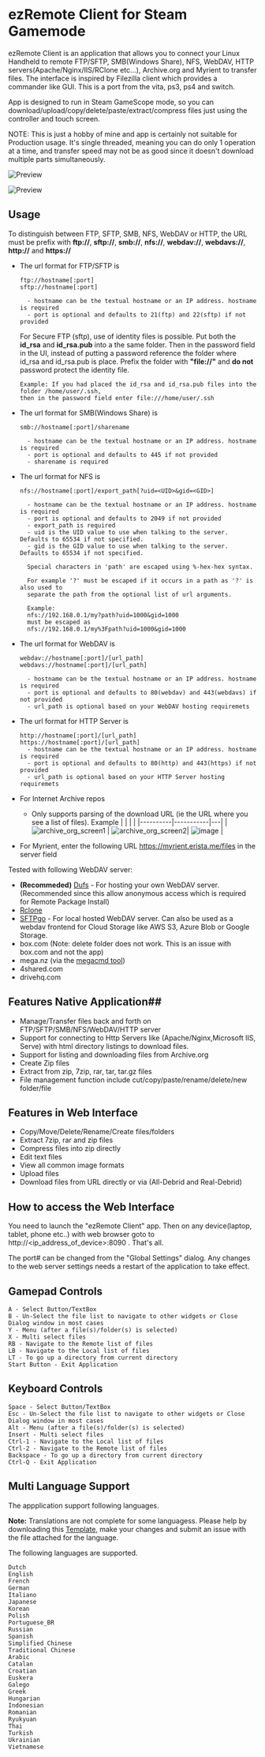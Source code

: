 # ezRemote Client for Steam Gamemode

ezRemote Client is an application that allows you to connect your Linux Handheld to remote FTP/SFTP, SMB(Windows Share), NFS, WebDAV, HTTP servers(Apache/Nginx/IIS/RClone etc...), Archive.org and Myrient to transfer files. The interface is inspired by Filezilla client which provides a commander like GUI. This is a port from the vita, ps3, ps4 and switch.

App is designed to run in Steam GameScope mode, so you can download/upload/copy/delete/paste/extract/compress files just using the controller and touch screen.

NOTE: This is just a hobby of mine and app is certainly not suitable for Production usage. It's single threaded, meaning you can do only 1 operation at a time, and transfer speed may not be as good since it doesn't download multiple parts simultaneously.

![Preview](/screenshot.png)

![Preview](/ezremote_client_web.png)

## Usage
To distinguish between FTP, SFTP, SMB, NFS, WebDAV or HTTP, the URL must be prefix with **ftp://**, **sftp://**, **smb://**, **nfs://**, **webdav://**, **webdavs://**, **http://** and **https://**

 - The url format for FTP/SFTP is
   ```
   ftp://hostname[:port]
   sftp://hostname[:port]

     - hostname can be the textual hostname or an IP address. hostname is required
     - port is optional and defaults to 21(ftp) and 22(sftp) if not provided
   ```
   For Secure FTP (sftp), use of identity files is possible. Put both the **id_rsa** and **id_rsa.pub** into a the same folder. Then in the password field in the UI, instead of putting a password reference the folder where id_rsa and id_rsa.pub is place. Prefix the folder with **"file://"** and **do not** password protect the identity file.
   ```
   Example: If you had placed the id_rsa and id_rsa.pub files into the folder /home/user/.ssh,
   then in the password field enter file:///home/user/.ssh
   ```

 - The url format for SMB(Windows Share) is
   ```
   smb://hostname[:port]/sharename

     - hostname can be the textual hostname or an IP address. hostname is required
     - port is optional and defaults to 445 if not provided
     - sharename is required
   ```

 - The url format for NFS is
   ```
   nfs://hostname[:port]/export_path[?uid=<UID>&gid=<GID>]

     - hostname can be the textual hostname or an IP address. hostname is required
     - port is optional and defaults to 2049 if not provided
     - export_path is required
     - uid is the UID value to use when talking to the server. Defaults to 65534 if not specified.
     - gid is the GID value to use when talking to the server. Defaults to 65534 if not specified.

     Special characters in 'path' are escaped using %-hex-hex syntax.

     For example '?' must be escaped if it occurs in a path as '?' is also used to
     separate the path from the optional list of url arguments.

     Example:
     nfs://192.168.0.1/my?path?uid=1000&gid=1000
     must be escaped as
     nfs://192.168.0.1/my%3Fpath?uid=1000&gid=1000
   ```

 - The url format for WebDAV is
   ```
   webdav://hostname[:port]/[url_path]
   webdavs://hostname[:port]/[url_path]

     - hostname can be the textual hostname or an IP address. hostname is required
     - port is optional and defaults to 80(webdav) and 443(webdavs) if not provided
     - url_path is optional based on your WebDAV hosting requiremets
   ```

- The url format for HTTP Server is
   ```
   http://hostname[:port]/[url_path]
   https://hostname[:port]/[url_path]
     - hostname can be the textual hostname or an IP address. hostname is required
     - port is optional and defaults to 80(http) and 443(https) if not provided
     - url_path is optional based on your HTTP Server hosting requiremets
   ```
- For Internet Archive repos
  - Only supports parsing of the download URL (ie the URL where you see a list of files). Example
    |      |           |  |
    |----------|-----------|---|
    | ![archive_org_screen1](https://github.com/user-attachments/assets/b129b6cf-b938-4d7c-a3fa-61e1c633c1f6) | ![archive_org_screen2](https://github.com/user-attachments/assets/646106d1-e60b-4b35-b153-3475182df968)| ![image](https://github.com/user-attachments/assets/cad94de8-a694-4ef5-92a8-b87468e30adb) |

- For Myrient, enter the following URL https://myrient.erista.me/files in the server field

Tested with following WebDAV server:
 - **(Recommeded)** [Dufs](https://github.com/sigoden/dufs) - For hosting your own WebDAV server. (Recommended since this allow anonymous access which is required for Remote Package Install)
 - [Rclone](https://rclone.org/)
 - [SFTPgo](https://github.com/drakkan/sftpgo) - For local hosted WebDAV server. Can also be used as a webdav frontend for Cloud Storage like AWS S3, Azure Blob or Google Storage.
 - box.com (Note: delete folder does not work. This is an issue with box.com and not the app)
 - mega.nz (via the [megacmd tool](https://mega.io/cmd))
 - 4shared.com
 - drivehq.com

## Features Native Application##
 - Manage/Transfer files back and forth on FTP/SFTP/SMB/NFS/WebDAV/HTTP server
 - Support for connecting to Http Servers like (Apache/Nginx,Microsoft IIS, Serve) with html directory listings to download files.
 - Support for listing and downloading files from Archive.org
 - Create Zip files
 - Extract from zip, 7zip, rar, tar, tar.gz files
 - File management function include cut/copy/paste/rename/delete/new folder/file

## Features in Web Interface ##
 - Copy/Move/Delete/Rename/Create files/folders
 - Extract 7zip, rar and zip files
 - Compress files into zip directly
 - Edit text files
 - View all common image formats
 - Upload files
 - Download files from URL directly or via (All-Debrid and Real-Debrid)
 
## How to access the Web Interface ##
You need to launch the "ezRemote Client" app. Then on any device(laptop, tablet, phone etc..) with web browser goto to http://<ip_address_of_device>:8090 . That's all.

The port# can be changed from the "Global Settings" dialog. Any changes to the web server settings needs a restart of the application to take effect.

## Gamepad Controls
```
A - Select Button/TextBox
B - Un-Select the file list to navigate to other widgets or Close Dialog window in most cases
Y - Menu (after a file(s)/folder(s) is selected)
X - Multi select files
RB - Navigate to the Remote list of files
LB - Navigate to the Local list of files
LT - To go up a directory from current directory
Start Button - Exit Application
```
## Keyboard Controls
```
Space - Select Button/TextBox
Esc - Un-Select the file list to navigate to other widgets or Close Dialog window in most cases
Alt - Menu (after a file(s)/folder(s) is selected)
Insert - Multi select files
Ctrl-1 - Navigate to the Local list of files
Ctrl-2 - Navigate to the Remote list of files
Backspace - To go up a directory from current directory
Ctrl-Q - Exit Application
```

## Multi Language Support
The appplication support following languages.

**Note:** Translations are not complete for some languagess. Please help by downloading this [Template](https://github.com/cy33hc/pc-ezremote-client/blob/master/data/usr/share/ezremote-client/assets/langs/English.ini), make your changes and submit an issue with the file attached for the language.

The following languages are supported.
```
Dutch
English
French
German
Italiano
Japanese
Korean
Polish
Portuguese_BR
Russian
Spanish
Simplified Chinese
Traditional Chinese
Arabic
Catalan
Croatian
Euskera
Galego
Greek
Hungarian
Indonesian
Romanian
Ryukyuan
Thai
Turkish
Ukrainian
Vietnamese
```
